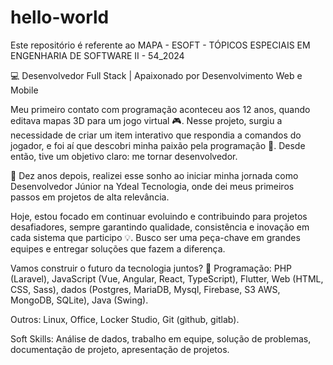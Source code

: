 # hello-world
Este repositório é referente ao MAPA - ESOFT - TÓPICOS ESPECIAIS EM ENGENHARIA DE SOFTWARE II - 54_2024

💻 Desenvolvedor Full Stack | Apaixonado por Desenvolvimento Web e Mobile

Meu primeiro contato com programação aconteceu aos 12 anos, quando editava mapas 3D para um jogo virtual 🎮. Nesse projeto, surgiu a necessidade de criar um item interativo que respondia a comandos do jogador, e foi aí que descobri minha paixão pela programação 🌟. Desde então, tive um objetivo claro: me tornar desenvolvedor.

🚀 Dez anos depois, realizei esse sonho ao iniciar minha jornada como Desenvolvedor Júnior na Ydeal Tecnologia, onde dei meus primeiros passos em projetos de alta relevância.

Hoje, estou focado em continuar evoluindo e contribuindo para projetos desafiadores, sempre garantindo qualidade, consistência e inovação em cada sistema que participo 💡. Busco ser uma peça-chave em grandes equipes e entregar soluções que fazem a diferença.

Vamos construir o futuro da tecnologia juntos? 🤝
Programação: 
 PHP (Laravel), 
 JavaScript (Vue, Angular, React, TypeScript), 
 Flutter, 
 Web (HTML, CSS, Sass), 
 dados (Postgres, MariaDB, Mysql, Firebase, S3 AWS, MongoDB, SQLite),
 Java (Swing).

Outros: 
 Linux, 
 Office, 
 Locker Studio,
 Git (github, gitlab).

Soft Skills: 
 Análise de dados, 
 trabalho em equipe, 
 solução de problemas, 
 documentação de
 projeto, 
 apresentação de projetos.
